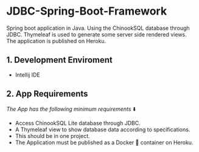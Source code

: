 # JDBC-Spring-Boot-Framework
Spring boot application in Java. Using the ChinookSQL database through JDBC. Thymeleaf is used to generate some server side rendered views.  
The application is published on Heroku.

## 1. Development Enviroment
* Intellij IDE

## 2. App Requirements 
*The App has the following minimum requirements* ⬇️
* Access ChinookSQL Lite database through JDBC.
* A Thymeleaf view to show database data according to specifications. 
* This should be in one project. 
* The Application must be published as a Docker 🐳 container on Heroku. 
